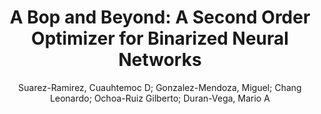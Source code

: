 ---
paperId: 47
author: Suarez-Ramirez, Cuauhtemoc D; Gonzalez-Mendoza, Miguel; Chang Leonardo; Ochoa-Ruiz Gilberto; Duran-Vega, Mario A
publicationauthor: Suarez-Ramirez, C. D. et al.
title: "A Bop and Beyond: A Second Order Optimizer for Binarized Neural Networks"
pdf: 47_CameraReady_47.pdf
poster: 47_poster_47.png
pitch: https://youtu.be/zRT2X3cOE1E
type: Poster
topic: Efficient Training
category: Full Paper
link: https://research.latinxinai.org/papers/cvpr/2021/pdf/47_CameraReady_47.pdf
conference: cvpr
year: 2021
tags: cvpr-2021
location: Virtual
---